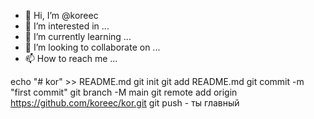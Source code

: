 - 👋 Hi, I’m @koreec
- 👀 I’m interested in ...
- 🌱 I’m currently learning ...
- 💞️ I’m looking to collaborate on ...
- 📫 How to reach me ...

<!---
koreec/koreec is a ✨ special ✨ repository because its `README.md` (this file) appears on your GitHub profile.
You can click the Preview link to take a look at your changes.
--->
echo "# kor" >> README.md 
git init 
git add README.md 
git commit -m "first commit" 
git branch -M main 
git remote add origin https://github.com/koreec/kor.git
 git push - ты главный
